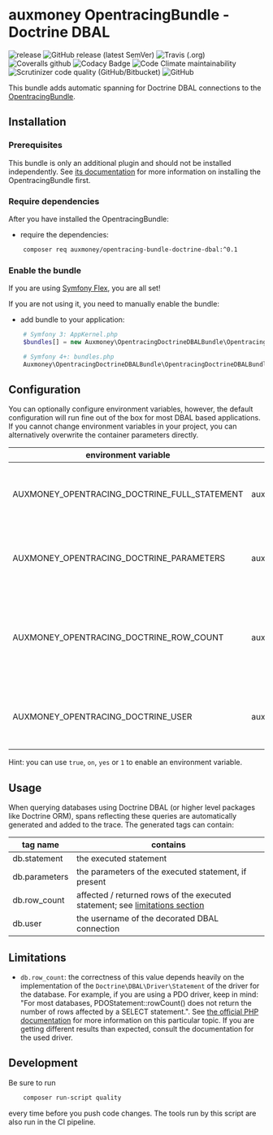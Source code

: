 # auxmoney OpentracingBundle - Doctrine DBAL

![release](https://github.com/auxmoney/OpentracingBundle-core/workflows/release/badge.svg)
![GitHub release (latest SemVer)](https://img.shields.io/github/v/release/auxmoney/OpentracingBundle-Doctrine-DBAL)
![Travis (.org)](https://img.shields.io/travis/auxmoney/OpentracingBundle-Doctrine-DBAL)
![Coveralls github](https://img.shields.io/coveralls/github/auxmoney/OpentracingBundle-Doctrine-DBAL)
![Codacy Badge](https://api.codacy.com/project/badge/Grade/5ccaae3d94cf41c68ad8de83ddcbca1a)
![Code Climate maintainability](https://img.shields.io/codeclimate/maintainability/auxmoney/OpentracingBundle-Doctrine-DBAL)
![Scrutinizer code quality (GitHub/Bitbucket)](https://img.shields.io/scrutinizer/quality/g/auxmoney/OpentracingBundle-Doctrine-DBAL)
![GitHub](https://img.shields.io/github/license/auxmoney/OpentracingBundle-Doctrine-DBAL)

This bundle adds automatic spanning for Doctrine DBAL connections to the [OpentracingBundle](https://github.com/auxmoney/OpentracingBundle-core).

## Installation

### Prerequisites

This bundle is only an additional plugin and should not be installed independently. See
[its documentation](https://github.com/auxmoney/OpentracingBundle-core#installation) for more information on installing the OpentracingBundle first.

### Require dependencies

After you have installed the OpentracingBundle:

* require the dependencies:

```bash
    composer req auxmoney/opentracing-bundle-doctrine-dbal:^0.1
```

### Enable the bundle

If you are using [Symfony Flex](https://github.com/symfony/flex), you are all set!

If you are not using it, you need to manually enable the bundle:

* add bundle to your application:

```php
    # Symfony 3: AppKernel.php
    $bundles[] = new Auxmoney\OpentracingDoctrineDBALBundle\OpentracingDoctrineDBALBundle();
```

```php
    # Symfony 4+: bundles.php
    Auxmoney\OpentracingDoctrineDBALBundle\OpentracingDoctrineDBALBundle::class => ['all' => true],
```

## Configuration

You can optionally configure environment variables, however, the default configuration will run fine out of the box for most DBAL based applications.
If you cannot change environment variables in your project, you can alternatively overwrite the container parameters directly.

| environment variable | container parameter | type | default | description |
|---|---|---|---|---|
| AUXMONEY_OPENTRACING_DOCTRINE_FULL_STATEMENT | auxmoney_opentracing.doctrine.tag_full_statement | `string` | `true` | whether to add a tag with the full SQL statement to the span |
| AUXMONEY_OPENTRACING_DOCTRINE_PARAMETERS | auxmoney_opentracing.doctrine.tag_parameters | `string` | `true` | whether to add a tag with the statement parameters to the span |
| AUXMONEY_OPENTRACING_DOCTRINE_ROW_COUNT | auxmoney_opentracing.doctrine.tag_row_count | `string` | `false` | whether to add a tag with the affected / returned rows to the span; see [limitations section](#limitations) |
| AUXMONEY_OPENTRACING_DOCTRINE_USER | auxmoney_opentracing.doctrine.tag_user | `string` | `false` | whether to add a tag with the connection username to the span |

Hint: you can use `true`, `on`, `yes` or `1` to enable an environment variable.

## Usage

When querying databases using Doctrine DBAL (or higher level packages like Doctrine ORM), spans reflecting these queries are automatically generated and added to the trace. The generated tags can contain:

| tag name | contains |
|---|---|
| db.statement | the executed statement |
| db.parameters | the parameters of the executed statement, if present |
| db.row_count | affected / returned rows of the executed statement; see [limitations section](#limitations) |
| db.user | the username of the decorated DBAL connection | 

## Limitations

* `db.row_count`: the correctness of this value depends heavily on the implementation of the `Doctrine\DBAL\Driver\Statement` of the driver for the database.
For example, if you are using a PDO driver, keep in mind: "For most databases, PDOStatement::rowCount() does not return the number of rows 
affected by a SELECT statement.". See [the official PHP documentation](https://www.php.net/manual/en/pdostatement.rowcount.php) for more information on this particular topic.
If you are getting different results than expected, consult the documentation for the used driver.

## Development

Be sure to run

```bash
    composer run-script quality
```

every time before you push code changes. The tools run by this script are also run in the CI pipeline.
